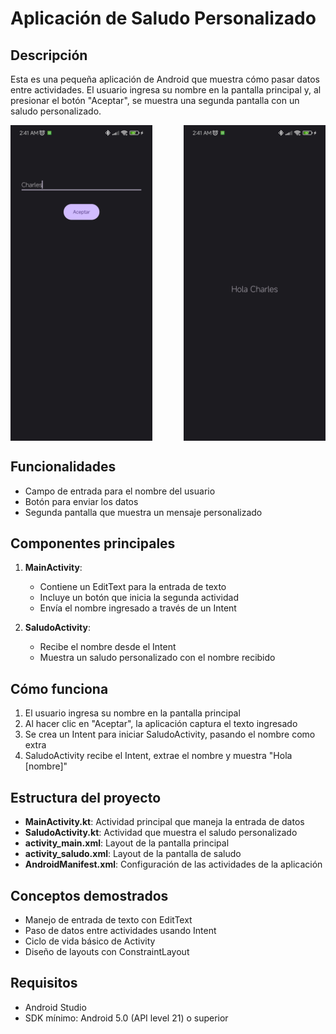 # Aplicación de Saludo Personalizado

## Descripción
Esta es una pequeña aplicación de Android que muestra cómo pasar datos entre actividades. El usuario ingresa su nombre en la pantalla principal y, al presionar el botón "Aceptar", se muestra una segunda pantalla con un saludo personalizado.

<div style="display: flex; justify-content: space-between; gap: 1rem; width: 100%; align-items: center;">
   <img src="docs/images/Screen_MainActivity.jpg" alt="Screen de MainActivity" style="width: 45%;">
   <img src="docs/images/Screen_SaludoActivity.jpg" alt="Screen de SaludoActivity" style="width: 45%;">
</div>

## Funcionalidades
- Campo de entrada para el nombre del usuario
- Botón para enviar los datos
- Segunda pantalla que muestra un mensaje personalizado

## Componentes principales
1. **MainActivity**: 
   - Contiene un EditText para la entrada de texto
   - Incluye un botón que inicia la segunda actividad
   - Envía el nombre ingresado a través de un Intent

2. **SaludoActivity**:
   - Recibe el nombre desde el Intent
   - Muestra un saludo personalizado con el nombre recibido

## Cómo funciona
1. El usuario ingresa su nombre en la pantalla principal
2. Al hacer clic en "Aceptar", la aplicación captura el texto ingresado
3. Se crea un Intent para iniciar SaludoActivity, pasando el nombre como extra
4. SaludoActivity recibe el Intent, extrae el nombre y muestra "Hola [nombre]"

## Estructura del proyecto
- **MainActivity.kt**: Actividad principal que maneja la entrada de datos
- **SaludoActivity.kt**: Actividad que muestra el saludo personalizado
- **activity_main.xml**: Layout de la pantalla principal
- **activity_saludo.xml**: Layout de la pantalla de saludo
- **AndroidManifest.xml**: Configuración de las actividades de la aplicación

## Conceptos demostrados
- Manejo de entrada de texto con EditText
- Paso de datos entre actividades usando Intent
- Ciclo de vida básico de Activity
- Diseño de layouts con ConstraintLayout

## Requisitos
- Android Studio
- SDK mínimo: Android 5.0 (API level 21) o superior

